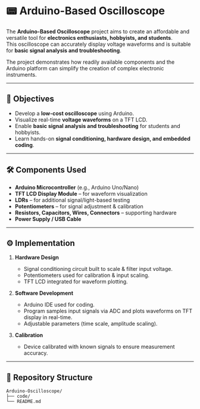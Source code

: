 # 📟 Arduino-Based Oscilloscope  

The **Arduino-Based Oscilloscope** project aims to create an affordable and versatile tool for **electronics enthusiasts, hobbyists, and students**.  
This oscilloscope can accurately display voltage waveforms and is suitable for **basic signal analysis and troubleshooting**.  

The project demonstrates how readily available components and the Arduino platform can simplify the creation of complex electronic instruments.  

---

## 🎯 Objectives  
- Develop a **low-cost oscilloscope** using Arduino.  
- Visualize real-time **voltage waveforms** on a TFT LCD.  
- Enable **basic signal analysis and troubleshooting** for students and hobbyists.  
- Learn hands-on **signal conditioning, hardware design, and embedded coding**.  

---

## 🛠️ Components Used  
- **Arduino Microcontroller** (e.g., Arduino Uno/Nano)  
- **TFT LCD Display Module** – for waveform visualization  
- **LDRs** – for additional signal/light-based testing  
- **Potentiometers** – for signal adjustment & calibration  
- **Resistors, Capacitors, Wires, Connectors** – supporting hardware  
- **Power Supply / USB Cable**  

---

## ⚙️ Implementation  
1. **Hardware Design**  
   - Signal conditioning circuit built to scale & filter input voltage.  
   - Potentiometers used for calibration & input scaling.  
   - TFT LCD integrated for waveform plotting.  

2. **Software Development**  
   - Arduino IDE used for coding.  
   - Program samples input signals via ADC and plots waveforms on TFT display in real-time.  
   - Adjustable parameters (time scale, amplitude scaling).  

3. **Calibration**  
   - Device calibrated with known signals to ensure measurement accuracy.  

---

## 📂 Repository Structure  

```plaintext
Arduino-Oscilloscope/  
├── code/                
└── README.md        
